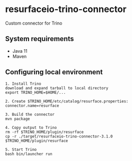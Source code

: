 # resurfaceio-trino-connector
Custom connector for Trino

## System requirements

* Java 11
* Maven

## Configuring local environment

```
1. Install Trino
download and expand tarball to local directory
export TRINO_HOME=$HOME/...

2. Create $TRINO_HOME/etc/catalog/resurface.properties:
connector.name=resurface

3. Build the connector
mvn package

4. Copy output to Trino
rm -rf $TRINO_HOME/plugin/resurface
cp -r ./target/resurfaceio-trino-connector-3.1.0 $TRINO_HOME/plugin/resurface

5. Start Trino
bash bin/launcher run
```